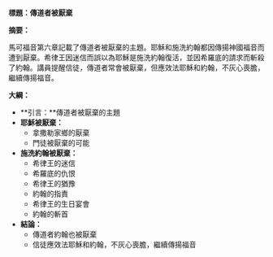 **標題：傳道者被厭棄**

**摘要：**

馬可福音第六章記載了傳道者被厭棄的主題。耶穌和施洗約翰都因傳揚神國福音而遭到厭棄。希律王因迷信而誤以為耶穌是施洗約翰復活，並因希羅底的請求而斬殺了約翰。講員提醒信徒，傳道者常會被厭棄，但應效法耶穌和約翰，不灰心喪膽，繼續傳揚福音。

**大綱：**

* **引言：**傳道者被厭棄的主題
* **耶穌被厭棄：**
    * 拿撒勒家鄉的厭棄
    * 門徒被厭棄的可能
* **施洗約翰被厭棄：**
    * 希律王的迷信
    * 希羅底的仇恨
    * 希律王的猶豫
    * 約翰的指責
    * 希律王的生日宴會
    * 約翰的斬首
* **結論：**
    * 傳道者約翰也被厭棄
    * 信徒應效法耶穌和約翰，不灰心喪膽，繼續傳揚福音